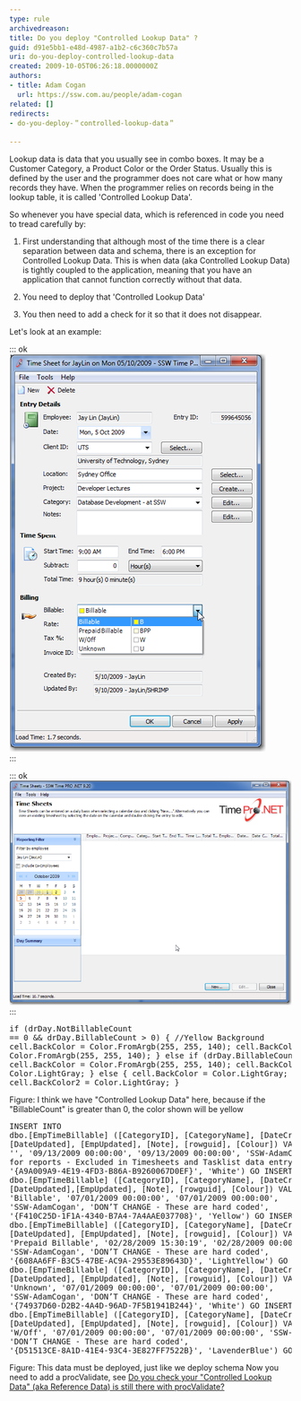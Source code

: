 ```yaml
---
type: rule
archivedreason: 
title: Do you deploy "Controlled Lookup Data" ?
guid: d91e5bb1-e48d-4987-a1b2-c6c360c7b57a
uri: do-you-deploy-controlled-lookup-data
created: 2009-10-05T06:26:18.0000000Z
authors:
- title: Adam Cogan
  url: https://ssw.com.au/people/adam-cogan
related: []
redirects:
- do-you-deploy-＂controlled-lookup-data＂

---
```


Lookup data is data that you usually see in combo boxes. It may be a Customer Category, a Product Color or the Order Status. Usually this is defined by the user and the programmer does not care what or how many records they have. When the programmer relies on records being in the lookup table, it is called 'Controlled Lookup Data'. 

 So whenever you have special data, which is referenced in code you need to tread carefully by:   
<!--endintro-->

1) First understanding that although most of the time there is a clear separation between data and schema, there is an exception for Controlled Lookup Data. This is when data (aka Controlled Lookup Data) is tightly coupled to the application, meaning that you have an application that cannot function correctly without that data.

2) You need to deploy that 'Controlled Lookup Data'

 3) You then need to add a check for it so that it does not disappear.

Let's look at an example:

::: ok  
![Figure: This combo looks innocent. However if it is "Billable" then the calendar goes yellow](TimeProDropDown.png)  
:::

::: ok  
![Figure: Billable days are shown in yellow](TimeProCalendar.png)  
:::
<font class="ms-rteCustom-CodeArea">    <pre>if (drDay.NotBillableCount == 0 && 
    drDay.BillableCount &gt; 0)
{
    //Yellow Background
    cell.BackColor = Color.FromArgb(255, 255, 140);
    cell.BackColor2 = Color.FromArgb(255, 255, 140);
}
else if (drDay.BillableCount &gt; 0)
{
    cell.BackColor = Color.FromArgb(255, 255, 140);
    cell.BackColor2 = Color.LightGray;
}
else
{
    cell.BackColor = Color.LightGray;
    cell.BackColor2 = Color.LightGray;
}
</pre>
    </font>Figure: I think we have "Controlled Lookup Data" here, because if the "BillableCount" is greater than 0, the color shown will be yellow <font class="ms-rteCustom-CodeArea">    <pre>INSERT INTO dbo.[EmpTimeBillable] 
    ([CategoryID], [CategoryName], [DateCreated], 
    [DateUpdated], [EmpUpdated], [Note], [rowguid], 
    [Colour]) 
VALUES 
    ('ALL', '', '09/13/2009 00:00:00', 
    '09/13/2009 00:00:00', 
    'SSW-AdamCogan', 
    'Used for reports - 
     Excluded in Timesheets and Tasklist data entry', 
    '{A9A009A9-4E19-4FD3-B86A-B9260067D0EF}', 
    'White')
GO
INSERT INTO dbo.[EmpTimeBillable] 
    ([CategoryID], [CategoryName], [DateCreated], 
    [DateUpdated],[EmpUpdated], [Note], [rowguid], 
    [Colour]) 
VALUES 
    ('B', 'Billable', '07/01/2009 00:00:00', 
    '07/01/2009 00:00:00', 
    'SSW-AdamCogan', 
    'DON’T CHANGE - These are hard coded', 
    '{F410C25D-1F1A-4340-B7A4-7A4AAE037708}', 
    'Yellow')
GO
INSERT INTO dbo.[EmpTimeBillable] 
    ([CategoryID], [CategoryName], [DateCreated], 
    [DateUpdated], [EmpUpdated], [Note], [rowguid], 
    [Colour]) 
VALUES 
    ('BPP', 'Prepaid Billable', '02/28/2009 15:30:19', 
    '02/28/2009 00:00:00', 
    'SSW-AdamCogan', 
    'DON’T CHANGE - These are hard coded', 
    '{608AA6FF-B3C5-47BE-AC9A-29553E89643D}', 
    'LightYellow')
GO
INSERT INTO dbo.[EmpTimeBillable] 
    ([CategoryID], [CategoryName], [DateCreated], 
    [DateUpdated], [EmpUpdated], [Note], [rowguid], 
    [Colour]) 
VALUES 
    ('U', 'Unknown', '07/01/2009 00:00:00', 
    '07/01/2009 00:00:00', 
    'SSW-AdamCogan', 
    'DON’T CHANGE - These are hard coded', 
    '{74937D60-D2B2-4A4D-96AD-7F5B1941B244}', 
    'White')
GO
INSERT INTO dbo.[EmpTimeBillable] 
    ([CategoryID], [CategoryName], [DateCreated], 
    [DateUpdated], [EmpUpdated], [Note], [rowguid], 
    [Colour]) 
VALUES 
    ('W', 'W/Off', '07/01/2009 00:00:00', 
    '07/01/2009 00:00:00', 
    'SSW-AdamCogan', 
    'DON’T CHANGE - These are hard coded', 
    '{D51513CE-8A1D-41E4-93C4-3E827FF7522B}', 
    'LavenderBlue')
GO
</pre>
    </font>Figure: This data must be deployed, just like we deploy schema Now you need to add a procValidate, see [Do you check your "Controlled Lookup Data" (aka Reference Data) is still there with procValidate?](/Pages/DoYouCheckYourLookupDataAkaReferenceDataIsStillThereWithProcValidate.aspx)
